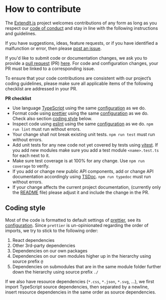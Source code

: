 # How to contribute

The [ExtendIt.js](README.md) project welcomes contributions of any form
as long as you respect our [code of conduct](CODE_OF_CONDUCT.md) and stay 
in line with the following instructions and guidelines.

If you have suggestions, ideas, feature requests, or if you have identified
a malfunction or error, then please 
[post an issue](https://github.com/forman/extendit/issues). 

If you'd like to submit code or documentation changes, we ask you to provide a 
[pull request](https://github.com/forman/extendit/pulls) (PR) 
[here]((https://github.com/forman/extendit/pulls)). 
For code and configuration changes, your PR must be linked to a 
corresponding issue. 

To ensure that your code contributions are consistent with our project’s
coding guidelines, please make sure all applicable items of the following 
checklist are addressed in your PR.  

**PR checklist**

* Use language [TypeScript](https://www.typescriptlang.org/) using the same
  [configuration](tsconfig.json) as we do.
* Format code using [prettier](https://prettier.io/) using the same 
  [configuration](.prettierrc.json) as we do. Check also section
  [coding style](#coding-style) below.
* Inspect code using [eslint](https://eslint.org/) using the same 
  [configuration](.eslintrc.cjs) as we do.
  `npm run lint` must run without errors.
* Your change shall not break existing unit tests.
  `npm run test` must run without errors.
* Add unit tests for any new code not yet covered by tests
  using [vitest](https://vitest.dev/). 
  If you add new modules make sure you add a test module 
  `<name>.test.ts` for each next to it.
* Make sure test coverage is at 100% for any change.
  Use `npm run coverage` to verify.
* If you add or change new public API components, add or change API 
  documentation accordingly using 
  [TSDoc](https://tsdoc.org/). 
  `npm run typedoc` must run without errors.
* If your change affects the current project documentation,
  (currently only the [README](README.md) file)
  please adjust it and include the change in the PR.

## Coding style

Most of the code is formatted to default settings of
[prettier](https://prettier.io/), see its [configuration](.prettierrc.json).
Since `prettier` is un-opinionated regarding the order of imports, we try to
stick to the following order:

1. React dependencies
2. Other 3rd-party dependencies
3. Dependencies on our own packages
4. Dependencies on our own modules higher up in the hierarchy
   using source prefix `@`
5. Dependencies on submodules that are in the same module folder
   further down the hierarchy using source prefix `./`

If we also have resource dependencies (`*.css`, `*.json`, `*.svg`, ...),
we first import TypeScript source dependencies, then separated by a
newline, insert resource dependencies in the same order as source dependencies.
